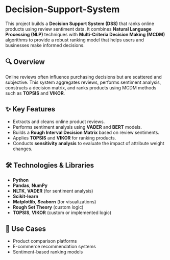 # Decision-Support-System
This project builds a **Decision Support System (DSS)** that ranks online products using review sentiment data. It combines **Natural Language Processing (NLP)** techniques with **Multi-Criteria Decision Making (MCDM)** algorithms to provide a robust ranking model that helps users and businesses make informed decisions.

## 🔍 Overview

Online reviews often influence purchasing decisions but are scattered and subjective. This system aggregates reviews, performs sentiment analysis, constructs a decision matrix, and ranks products using MCDM methods such as **TOPSIS** and **VIKOR**.

## ✨ Key Features

- Extracts and cleans online product reviews.
- Performs sentiment analysis using **VADER** and **BERT** models.
- Builds a **Rough Interval Decision Matrix** based on review sentiments.
- Applies **TOPSIS** and **VIKOR** for ranking products.
- Conducts **sensitivity analysis** to evaluate the impact of attribute weight changes.

## 🛠️ Technologies & Libraries

- **Python**
- **Pandas**, **NumPy**
- **NLTK**, **VADER** (for sentiment analysis)
- **Scikit-learn**
- **Matplotlib**, **Seaborn** (for visualizations)
- **Rough Set Theory** (custom logic)
- **TOPSIS**, **VIKOR** (custom or implemented logic)

## 🧠 Use Cases

- Product comparison platforms
- E-commerce recommendation systems
- Sentiment-based ranking models
